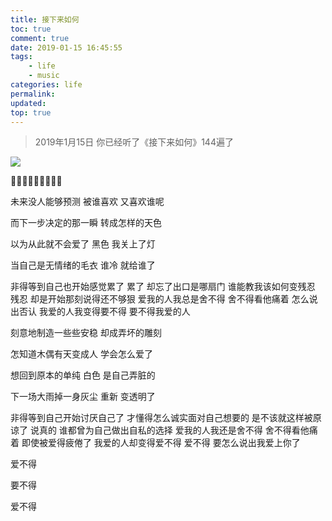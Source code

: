```yaml
---
title: 接下来如何
toc: true
comment: true
date: 2019-01-15 16:45:55
tags: 
	- life
	- music
categories: life
permalink:
updated:
top: true
---
```


>2019年1月15日
>你已经听了《接下来如何》144遍了


<!-- more -->

![](https://tedioreleeblog.pek3b.qingstor.com/%E5%BE%AE%E4%BF%A1%E5%9B%BE%E7%89%87_20190115164914.jpg)

🎵🎵🎵🎵🎵🎵🎵🎵🎵

未来没人能够预测
被谁喜欢 又喜欢谁呢

而下一步决定的那一瞬
转成怎样的天色

以为从此就不会爱了
黑色 我关上了灯

当自己是无情绪的毛衣
谁冷 就给谁了

非得等到自己也开始感觉累了
累了 却忘了出口是哪扇门
谁能教我该如何变残忍
残忍 却是开始那刻说得还不够狠
爱我的人我总是舍不得
舍不得看他痛着 怎么说出否认
我爱的人我变得要不得
要不得我爱的人

刻意地制造一些些安稳
却成弄坏的雕刻

怎知道木偶有天变成人
学会怎么爱了

想回到原本的单纯
白色 是自己弄脏的

下一场大雨掉一身灰尘
重新 变透明了

非得等到自己开始讨厌自己了
才懂得怎么诚实面对自己想要的
是不该就这样被原谅了
说真的
谁都曾为自己做出自私的选择
爱我的人我还是舍不得
舍不得看他痛着
即使被爱得疲倦了
我爱的人却变得爱不得
爱不得 要怎么说出我爱上你了

爱不得

要不得

爱不得
